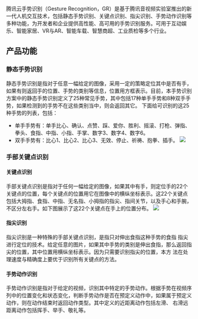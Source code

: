 
腾讯云手势识别（Gesture Recognition，GR）是基于腾讯音视频实验室推出的新一代人机交互技术，包括静态手势识别、关键点识别、指尖识别、手势动作识别等多种功能，为开发者和企业提供高性能、高可用的手势识别服务。可用于互动娱乐、智能家居、VR与AR、智能车载、智慧商超、工业质检等多个行业。
  
## 产品功能
### 静态手势识别
  
静态手势识别是指对于任意一幅给定的图像，采用一定的策略定位其中是否有手，如果有则返回手的位置、手势的类别等信息，位置用方框表示。目前，本手势识别方案中的静态手势识别定义了25种常见手势，其中包括17种单手手势和8种双手手势，如果检测到的手势不在这些类别当中，则会返回其它。
下面给可识别的这25种手势的列表，包括：
- 单手手势有：单手比心、确认、点赞、踩、爱你、胜利、摇滚、打枪、弹指、拳头、食指、中指、小指、手掌、数字3、数字4、数字6。
- 双手手势有：比心1、比心2、比心3、无效、停止、祈祷、抱拳、插手。
![](https://main.qcloudimg.com/raw/f6efab8e9a7a65d7732f1aac48f8a82d/25_gesture(1).png)

### 手部关键点识别  
#### 关键点识别
手部关键点识别是指对于任何一幅给定的图像，如果其中有手，则定位手的22个关键点的位置，每个关键点的位置用它在图像中的横纵坐标表示。这22个关键点包括大拇指、食指、中指、无名指、小拇指的指尖、指间关节，以及手心和手腕，不区分左右手。如下图展示了这22个关键点在手上的位置分布。
![](https://main.qcloudimg.com/raw/b7f10fa3e259122a195a3c332d243825/fingerR.png)
#### 指尖识别
指尖识别是一种特殊的手部关键点识别，是指只对伸出食指这种手势的食指 指尖进行定位的技术。给定任意的图片，如果其中手势的类别是伸出食指，那么返回指尖的位置，其中位置用横纵坐标表示。因为只需要识别指尖的位置，本方 法在处理速度与精确度上要优于识别所有关键点的方法。
  
#### 手势动作识别
手势动作识别是指对于给定的视频，识别其中特定的手势动作。根据手势在视频序列中的位置变化和状态变化，判断手势动作是否在预定义动作中，如果属于预定义动作，则在动作结束时返回动作类型。其中定义的近距离动作包括左滑、 右滑远距离动作包括挥手、举手、敬礼等。
  

